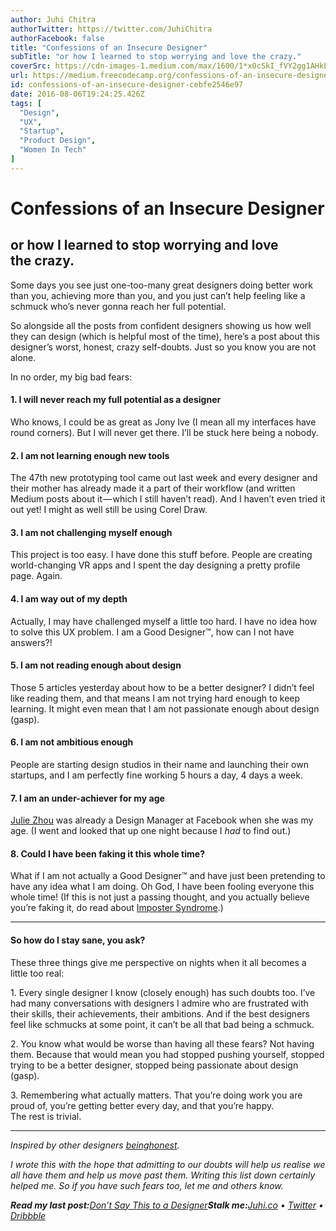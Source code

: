 ```yaml
---
author: Juhi Chitra
authorTwitter: https://twitter.com/JuhiChitra
authorFacebook: false
title: "Confessions of an Insecure Designer"
subTitle: "or how I learned to stop worrying and love the crazy."
coverSrc: https://cdn-images-1.medium.com/max/1600/1*x0cSkI_fVY2gg1AHkEMAnw.jpeg
url: https://medium.freecodecamp.org/confessions-of-an-insecure-designer-cebfe2546e97
id: confessions-of-an-insecure-designer-cebfe2546e97
date: 2016-08-06T19:24:25.426Z
tags: [
  "Design",
  "UX",
  "Startup",
  "Product Design",
  "Women In Tech"
]
---
```

# Confessions of an Insecure Designer

## or how I learned to stop worrying and love the crazy.

Some days you see just one-too-many great designers doing better work than you, achieving more than you, and you just can’t help feeling like a schmuck who’s never gonna reach her full potential.

So alongside all the posts from confident designers showing us how well they can design (which is helpful most of the time), here’s a post about this designer’s worst, honest, crazy self-doubts. Just so you know you are not alone.

In no order, my big bad fears:

#### 1\. I will never reach my full potential as a designer

Who knows, I could be as great as Jony Ive (I mean all my interfaces have round corners). But I will never get there. I’ll be stuck here being a nobody.

#### 2\. I am not learning enough new tools

The 47th new prototyping tool came out last week and every designer and their mother has already made it a part of their workflow (and written Medium posts about it — which I still haven’t read). And I haven’t even tried it out yet! I might as well still be using Corel Draw.

#### 3\. I am not challenging myself enough

This project is too easy. I have done this stuff before. People are creating world-changing VR apps and I spent the day designing a pretty profile page. Again.

#### 4\. I am way out of my depth

Actually, I may have challenged myself a little too hard. I have no idea how to solve this UX problem. I am a Good Designer™, how can I not have answers?!

#### 5\. I am not reading enough about design

Those 5 articles yesterday about how to be a better designer? I didn’t feel like reading them, and that means I am not trying hard enough to keep learning. It might even mean that I am not passionate enough about design (gasp).

#### 6\. I am not ambitious enough

People are starting design studios in their name and launching their own startups, and I am perfectly fine working 5 hours a day, 4 days a week.

#### 7\. I am an under-achiever for my age

[Julie Zhou](https://medium.com/@juliezhou) was already a Design Manager at Facebook when she was my age. (I went and looked that up one night because I _had_ to find out.)

#### 8\. Could I have been faking it this whole time?

What if I am not actually a Good Designer™ and have just been pretending to have any idea what I am doing. Oh God, I have been fooling everyone this whole time! (If this is not just a passing thought, and you actually believe you’re faking it, do read about [Imposter Syndrome](https://en.wikipedia.org/wiki/Impostor_syndrome).)











* * *







#### So how do I stay sane, you ask?

These three things give me perspective on nights when it all becomes a little too real:

1\. Every single designer I know (closely enough) has such doubts too. I’ve had many conversations with designers I admire who are frustrated with their skills, their achievements, their ambitions. And if the best designers feel like schmucks at some point, it can’t be all that bad being a schmuck.

2\. You know what would be worse than having all these fears? Not having them. Because that would mean you had stopped pushing yourself, stopped trying to be a better designer, stopped being passionate about design (gasp).

3\. Remembering what actually matters. That you’re doing work you are proud of, you’re getting better every day, and that you’re happy.   
The rest is trivial.











* * *







_Inspired by other designers_ [_being_](https://medium.com/@geometrieva/here-are-some-of-the-ways-ive-fucked-up-as-a-designer-d6b1d430a750#.ao34p2rzq)[_honest_](https://icons8.com/articles/how-we-lost-47-of-our-users-after-a-redesign/)_._

_I wrote this with the hope that admitting to our doubts will help us realise we all have them and help us move past them. Writing this list down certainly helped me. So if you have such fears too, let me and others know._

**_Read my last post:_**[_Don’t Say This to a Designer_](https://medium.com/swlh/don-t-say-this-to-a-designer-a803c7ab0e51#.d1p0da1rc)**_Stalk me:_**[_Juhi.co_](http://juhi.co) _•_ [_Twitter_](http://twitter.com/juhichitra) _•_ [_Dribbble_](http://dribbble.com/juhi)








